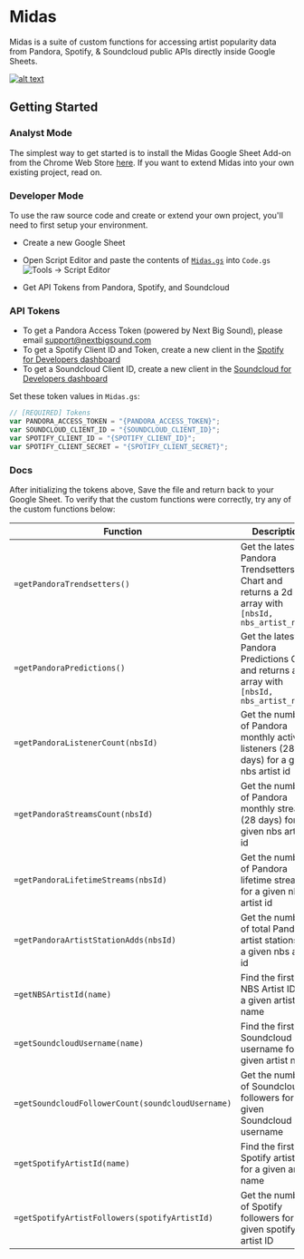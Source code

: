 # Midas

Midas is a suite of custom functions for accessing artist popularity data from Pandora, Spotify, & Soundcloud public APIs directly inside Google Sheets.

[![alt text](https://duaw26jehqd4r.cloudfront.net/items/1O41121G0c0z3J20040W/Screen%20Shot%202019-01-28%20at%201.40.38%20PM.png)](https://vimeo.com/313719964/69a8872881 "Midas Example")

## Getting Started

### Analyst Mode

The simplest way to get started is to install the Midas Google Sheet Add-on from the Chrome Web Store [here](https://chrome.google.com/webstore/detail/midas/lidofomciddoicapheahmbnjmoajogjj). If you want to extend Midas into your own existing project, read on.

### Developer Mode

To use the raw source code and create or extend your own project, you'll need to first setup your environment.

- Create a new Google Sheet
- Open Script Editor and paste the contents of [`Midas.gs`](https://github.com/samirrayani/midas/blob/master/Midas.js) into `Code.gs`
![Tools -> Script Editor](https://duaw26jehqd4r.cloudfront.net/items/362x2H1Z1f3R2b1h0T1y/Screen%20Shot%202019-01-28%20at%201.48.19%20PM.png)

- Get API Tokens from Pandora, Spotify, and Soundcloud

### API Tokens

- To get a Pandora Access Token (powered by Next Big Sound), please email support@nextbigsound.com
- To get a Spotify Client ID and Token, create a new client in the [Spotify for Developers dashboard](https://developer.spotify.com/dashboard/applications)
- To get a Soundcloud Client ID, create a new client in the [Soundcloud for Developers dashboard](https://soundcloud.com/you/apps)

Set these token values in `Midas.gs`:

```javascript
// [REQUIRED] Tokens
var PANDORA_ACCESS_TOKEN = "{PANDORA_ACCESS_TOKEN}";
var SOUNDCLOUD_CLIENT_ID = "{SOUNDCLOUD_CLIENT_ID}";
var SPOTIFY_CLIENT_ID = "{SPOTIFY_CLIENT_ID}";
var SPOTIFY_CLIENT_SECRET = "{SPOTIFY_CLIENT_SECRET}";
```

### Docs
After initializing the tokens above, Save the file and return back to your Google Sheet. To verify that the custom functions were correctly, try any of the custom functions below:


|Function|Description|
|--- |--- |
|`=getPandoraTrendsetters()`|Get the latest Pandora Trendsetters Chart and returns a 2d array with `[nbsId, nbs_artist_name]`|
|`=getPandoraPredictions()`|Get the latest Pandora Predictions Chart and returns a 2d array with `[nbsId, nbs_artist_name]`|
|`=getPandoraListenerCount(nbsId)`|Get the number of Pandora monthly active listeners (28 days) for a given nbs artist id|
|`=getPandoraStreamsCount(nbsId)`|Get the number of Pandora monthly streams (28 days) for a given nbs artist id|
|`=getPandoraLifetimeStreams(nbsId)`|Get the number of Pandora lifetime streams for a given nbs artist id|
|`=getPandoraArtistStationAdds(nbsId)`|Get the number of total Pandora artist stations for a given nbs artist id|
|`=getNBSArtistId(name)`|Find the first NBS Artist ID for a given artist name|
|`=getSoundcloudUsername(name)`|Find the first Soundcloud username for a given artist name|
|`=getSoundcloudFollowerCount(soundcloudUsername)`|Get the number of Soundcloud followers for a given Soundcloud username|
|`=getSpotifyArtistId(name)`|Find the first Spotify artistID for a given artist name|
|`=getSpotifyArtistFollowers(spotifyArtistId)`|Get the number of Spotify followers for a given spotify artist ID|
